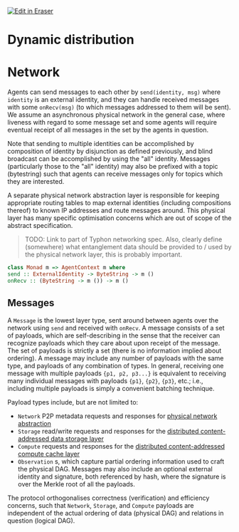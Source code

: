 <p><a target="_blank" href="https://app.eraser.io/workspace/QlSNPIywBYVrKCSzw3hL" id="edit-in-eraser-github-link"><img alt="Edit in Eraser" src="https://firebasestorage.googleapis.com/v0/b/second-petal-295822.appspot.com/o/images%2Fgithub%2FOpen%20in%20Eraser.svg?alt=media&amp;token=968381c8-a7e7-472a-8ed6-4a6626da5501"></a></p>

# Dynamic distribution


# Network
Agents can send messages to each other by `send(identity, msg)` where `identity` is an external identity, and they can handle received messages with some `onRecv(msg)` (to which messages addressed to them will be sent). We assume an asynchronous physical network in the general case, where liveness with regard to some message set and some agents will require eventual receipt of all messages in the set by the agents in question.

Note that sending to multiple identities can be accomplished by composition of identity by disjunction as defined previously, and blind broadcast can be accomplished by using the "all" identity. Messages (particularly those to the "all" identity) may also be prefixed with a topic (bytestring) such that agents can receive messages only for topics which they are interested.

A separate physical network abstraction layer is responsible for keeping appropriate routing tables to map external identities (including compositions thereof) to known IP addresses and route messages around. This physical layer has many specific optimisation concerns which are out of scope of the abstract specification.

>  TODO: Link to part of Typhon networking spec. Also, clearly define (somewhere) what entanglement data should be provided to / used by the physical network layer, this is probably important. 

```haskell
class Monad m => AgentContext m where
send :: ExternalIdentity -> ByteString -> m ()
onRecv :: (ByteString -> m ()) -> m ()
```
## Messages
A `Message` is the lowest layer type, sent around between agents over the network using `send` and received with `onRecv`. A message consists of a set of payloads, which are self-describing in the sense that the receiver can recognize payloads which they care about upon receipt of the message. The set of payloads is strictly a set (there is no information implied about ordering). A message may include any number of payloads with the same type, and payloads of any combination of types. In general, receiving one message with multiple payloads `{p1, p2, p3...}` is equivalent to receiving many individual messages with payloads `{p1}`, `{p2}`, `{p3}`, etc.; i.e., including multiple payloads is simply a convenient batching technique.

Payload types include, but are not limited to:

- `Network`  P2P metadata requests and responses for [﻿physical network abstraction](./dynamic-distribution/distributed-routing.md#distributed-routing) 
- `Storage`  read/write requests and responses for the [﻿distributed content-addressed data storage layer](./dynamic-distribution/distributed-storage.md#distributed-storage) 
- `Compute`  requests and responses for the [﻿distributed content-addressed compute cache layer](./dynamic-distribution/distributed-compute.md#distributed-compute) 
- `Observation` s, which capture partial ordering information used to craft the physical DAG.
Messages may also include an optional external identity and signature, both referenced by hash, where the signature is over the Merkle root of all the payloads. 

The protocol orthogonalises correctness (verification) and efficiency concerns, such that `Network`, `Storage`, and `Compute` payloads are independent of the actual ordering of data (physical DAG) and relations in question (logical DAG).


<!--- Eraser file: https://app.eraser.io/workspace/QlSNPIywBYVrKCSzw3hL --->